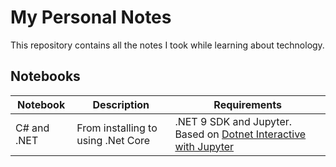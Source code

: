 # My Personal Notes

This repository contains all the notes I took while learning about technology.

## Notebooks

| Notebook | Description | Requirements |
| --- | --- | --- |
| C# and .NET | From installing to using .Net Core | .NET 9 SDK and Jupyter. Based on [Dotnet Interactive with Jupyter](https://github.com/dotnet/interactive/blob/main/docs/NotebookswithJupyter.md)

